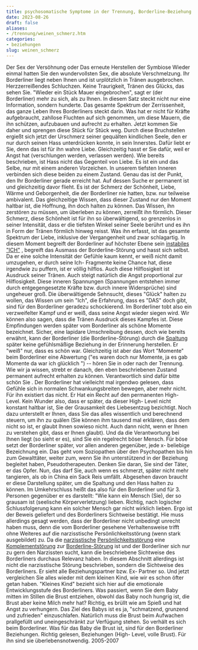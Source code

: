 ```yaml
---
title: psychosomatische Symptome in der Trennung, Borderline-Beziehung
date: 2023-08-26
draft: false
aliases:
- /trennung/weinen_schmerz.htm
categories:
- beziehungen
slug: weinen_schmerz
---
```

Der Sex der
Versöhnung
oder
Das erneute
Herstellen der Symbiose
Wieder einmal hatten Sie den wundervollsten Sex, die
absolute Verschmelzung. Ihr Borderliner liegt neben Ihnen und ist urplötzlich
in Tränen ausgebrochen. Herzzerreißendes Schluchzen. Keine Traurigkeit, Tränen
des Glücks, das sehen Sie.
"Wieder ein Stück Mauer eingebrochen", sagt er (der
Borderliner) mehr zu sich, als zu Ihnen. In diesem Satz steckt nicht nur eine
Information, sondern hunderte. Das gesamte Spektrum der Zerrissenheit, das ganze
Leben Ihres Borderliners steckt darin. Was hat er nicht für Kräfte
aufgebraucht, zahllose Fluchten auf sich genommen, um diese Mauern, die ihn schützen,
aufzubauen und aufrecht zu erhalten. Jetzt kommen Sie daher und sprengen diese
Stück für Stück weg. Durch diese Bruchstellen ergießt sich jetzt der
Urschmerz seiner gequälten kindlichen Seele, den er nur durch seinen Hass
unterdrücken konnte, in sein Innerstes.
Dafür liebt er Sie, denn das ist für ihn wahre Liebe.
Gleichzeitig hasst er Sie dafür, weil er Angst hat (verschlungen werden,
verlassen werden). Wie bereits beschrieben, ist Hass nicht das Gegenteil von
Liebe. Es ist ein und das Selbe, nur mit einem anderen Vorzeichen. In unserem
tiefsten Inneren verbinden sich diese beiden zu einem Zustand. Genau das ist der
Punkt, den Ihr Borderliner gerade erreicht hat. Auf dessen Suche er permanent
ist und gleichzeitig davor flieht. Es ist der Schmerz der Schönheit, Liebe, Wärme
und Geborgenheit, die der Borderliner nie hatten, bzw. nur teilweise ambivalent.
Das gleichzeitige Wissen, dass dieser Zustand nur den Moment haltbar ist, die
Hoffnung, ihn doch halten zu können. Das Wissen, ihn zerstören zu müssen, um
überleben zu können, zerreißt ihn förmlich.
Dieser Schmerz, diese Schönheit
ist für ihn so überwältigend, so grenzenlos in seiner Intensität, dass er
die tiefsten Winkel seiner Seele berührt und es ihn in Form der Tränen förmlich
hinweg reisst. Was ihn erfasst, ist das gesamte Spektrum der Liebe, inklusive der
Vergangenheit und zwar schlagartig. In diesem Moment begreift der Borderliner
auf höchster Ebene sein [instabiles "ICH"](https://borderliner.ch/bord/bord3/bord_stoerung_1.html) ,
begreift das Ausmass der Borderline-Störung und hasst sich selbst. Da er eine
solche Intensität der Gefühle kaum kennt, er weiß nicht damit umzugehen, er
durch seine Ich- Fragmente keine Chance hat, diese irgendwie zu puffern, ist er
völlig hilflos. Auch diese Hilflosigkeit ist Ausdruck seiner Tränen. Auch
steigt natürlich die Angst proportional zur Hilflosigkeit. Diese inneren
Spannungen (Spannungen entstehen immer durch entgegengesetzte Kräfte bzw. durch
innere Widersprüche) sind ungeheuer groß. Die überwältigende Sehnsucht,
dieses "Glück" halten zu wollen, das Wissen um sein "Ich", die
Erfahrung, dass es "DAS" doch gibt, sind für den Borderliner geradezu
schockierend. Im Borderliner tobt also ein verzweifelter Kampf und er weiß,
dass seine Angst wieder siegen wird.
Wir können also sagen, dass die Tränen Ausdruck dieses
Kampfes ist.
Diese Empfindungen werden später vom Borderliner als schöne
Momente bezeichnet. Sicher, eine lapidare Umschreibung dessen, doch wie bereits
erwähnt, kann der Borderliner (die Borderline-Störung) durch die [Spaltung](https://borderliner.ch/spaltung/spaltung.html) später keine gefühlsmäßige
Beziehung in der Erinnerung herstellen. Er "weiß" nur, dass es schön war.
Gleichzeitig ist aber das Wort "Momente" beim Borderliner eine Abwertung
("es waren doch nur Momente, ja es gab Momente da war ich glücklich
") -- hören Sie in oder nach der Trennung.
Wie wir ja wissen, strebt er danach, den eben beschriebenen Zustand permanent
aufrecht erhalten zu können. Verantwortlich sind dafür bitte schön Sie . Der
Borderliner hat vielleicht mal irgendwo gelesen, dass Gefühle sich in normalen
Schwankungsbreiten bewegen, aber mehr nicht. Für ihn existiert das nicht. Er
Hat ein Recht auf den permanenten High- Level. Kein Wunder also, dass er später,
da dieser High- Level nicht konstant haltbar ist, Sie der Grausamkeit des
Liebesentzug bezichtigt. Noch dazu unterstellt er Ihnen, dass Sie das alles
wissentlich und berechnend steuern, um ihn zu quälen (Sie können ihm tausend
mal erklären, dass dem nicht so ist, er glaubt Ihnen sowieso nicht. Auch dann
nicht, wenn er Ihnen zu verstehen gibt, dass er Ihnen glaubt).
Und da die Verantwortung bei Ihnen liegt (so sieht er es),
sind Sie ein regelrecht böser Mensch. Für böse setzt der Borderliner später,
vor allen anderen gegenüber, jede x- beliebige Bezeichnung ein. Das geht vom
Soziopathen über den Psychopathen bis hin zum Gewalttäter, weiter zum, wenn Sie
ihn unterstützend in der Beziehung begleitet haben, Pseudotherapeuten. Denken
Sie daran, Sie sind der Täter, er das Opfer. Nun, das darf Sie, auch wenn es
schmerzt, später nicht mehr tangieren, als ob in China ein Sack Reis umfällt.
Abgesehen davon braucht er diese Darstellung später, um die Spaltung und den
Hass halten zu können. Im Umkehrschluss heißt das also für den Borderliner
und für 3. Personen gegenüber er es darstellt: "Wie kann ein Mensch (Sie),
der so grausam ist (seelische Körperverletzung) lieben. Richtig, nach logischer
Schlussfolgerung kann ein solcher Mensch gar nicht wirklich lieben. Ergo ist der
Beweis geliefert und des Borderliners Sichtweise bestätigt. Hie muss allerdings
gesagt werden, dass der Borderliner nicht unbedingt unrecht haben muss, denn die
vom Borderliner gesehene Verhaltensweise trifft ohne Weiteres auf die narzisstische Persönlichkeitsstörung (wenn stark ausgebildet) zu.
Da die [narzisstische](https://borderliner.ch/narz/narz1.html) [Persönlichkeitsstörung](https://borderliner.ch/narz/narz1.html) eine [Komplementstörung](../kompstoerung/komplimentaerstoerungen.htm) zur [Borderline-Störung](https://borderliner.ch/bord/bord1/bord1.html) ist und der Borderliner sich nur
zu gern den Narzissten
sucht, kann die beschriebene Sichtweise des Borderliners durchaus Relevanz
haben. In diesem Abschnitt allerdings ist nicht die narzisstische Störung
beschrieben, sondern die Sichtweise des Borderliners. Er sieht alle Beziehungspartner bzw. Ex- Partner so.
Und jetzt vergleichen Sie alles wieder mit dem kleinen
Kind, wie wir es schon öfter getan haben. "Kleines Kind" bezieht sich hier
auf die emotionale Entwicklungsstufe des Borderliners. Was passiert, wenn Sie
dem Baby mitten im Stillen die Brust entziehen, obwohl das Baby noch hungrig ist,
die Brust aber keine Milch mehr hat? Richtig, es brüllt wie am Spieß und hat
Angst zu verhungern. Das Ziel des Babys ist es ja, "schmatzend, grunzend und
zufrieden" einzuschlafen. Natürlich muss die Brust beim Aufwachen prallgefüllt
und uneingeschränkt zur Verfügung stehen. So verhält es sich beim Borderliner.
Was für das Baby die Brust ist, sind für den Borderliner Beziehungen. Richtig
gelesen, Beziehungen (High- Level, volle Brust). Für ihn sind sie überlebensnotwendig.
2005-2007
